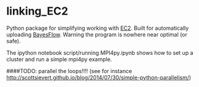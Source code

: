 # linking_EC2
Python package for simplifying working with [EC2](https://console.aws.amazon.com/ec2).
Built for automatically uploading [BayesFlow](https://github.com/JonasWallin/BayesFlow).
Warning the program is nowhere near optimal (or safe).

The ipython notebook script/running MPI4py.ipynb shows how to set up a cluster and run a simple mpi4py example.


####TODO:
parallel the loops!!!! (see for instance http://scottsievert.github.io/blog/2014/07/30/simple-python-parallelism/)
